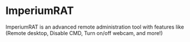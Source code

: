 # ImperiumRAT
ImperiumRAT is an advanced remote administration tool with features like (Remote desktop, Disable CMD, Turn on/off webcam, and more!)
